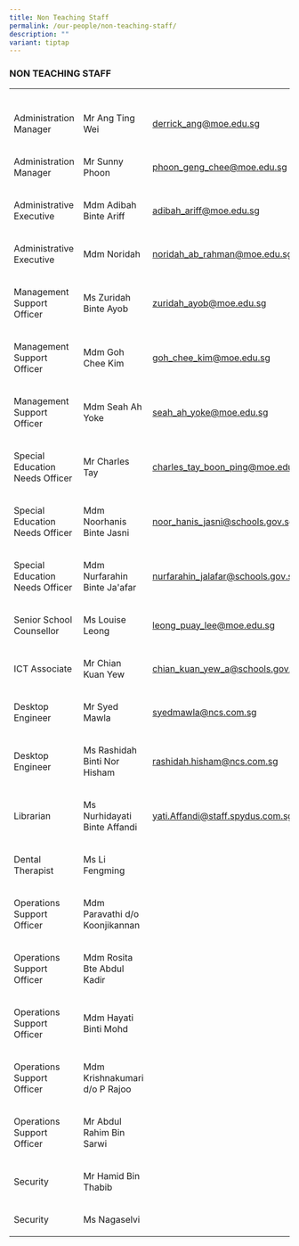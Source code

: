 ```yaml
---
title: Non Teaching Staff
permalink: /our-people/non-teaching-staff/
description: ""
variant: tiptap
---
```

<h3>NON TEACHING STAFF</h3>
<table>
<tbody>
<tr>
<th rowspan="1" colspan="1">
<p></p>
</th>
<th rowspan="1" colspan="1">
<p></p>
</th>
<th rowspan="1" colspan="1">
<p></p>
</th>
</tr>
<tr>
<td rowspan="1" colspan="1">
<p>Administration Manager</p>
</td>
<td rowspan="1" colspan="1">
<p>Mr Ang Ting Wei</p>
</td>
<td rowspan="1" colspan="1">
<p><a href="mailto:derrick_ang@moe.edu.sg" rel="noopener noreferrer nofollow" target="_blank">derrick_ang@moe.edu.sg</a>
</p>
</td>
</tr>
<tr>
<td rowspan="1" colspan="1">
<p>Administration Manager</p>
</td>
<td rowspan="1" colspan="1">
<p>Mr Sunny Phoon</p>
</td>
<td rowspan="1" colspan="1">
<p><a href="mailto:phoon_geng_chee@moe.edu.sg" rel="noopener noreferrer nofollow" target="_blank">phoon_geng_chee@moe.edu.sg</a>
</p>
</td>
</tr>
<tr>
<td rowspan="1" colspan="1">
<p>Administrative Executive</p>
</td>
<td rowspan="1" colspan="1">
<p>Mdm Adibah Binte Ariff</p>
</td>
<td rowspan="1" colspan="1">
<p><a href="mailto:adibah_ariff@moe.edu.sg" rel="noopener noreferrer nofollow" target="_blank">adibah_ariff@moe.edu.sg</a>
</p>
</td>
</tr>
<tr>
<td rowspan="1" colspan="1">
<p>Administrative Executive</p>
</td>
<td rowspan="1" colspan="1">
<p>Mdm Noridah</p>
</td>
<td rowspan="1" colspan="1">
<p><a href="mailto:noridah_ab_rahman@moe.edu.sg" rel="noopener noreferrer nofollow" target="_blank">noridah_ab_rahman@moe.edu.sg</a>
</p>
</td>
</tr>
<tr>
<td rowspan="1" colspan="1">
<p>Management Support Officer</p>
</td>
<td rowspan="1" colspan="1">
<p>Ms Zuridah Binte Ayob</p>
</td>
<td rowspan="1" colspan="1">
<p><a href="mailto:Zuridah_AYOB@moe.edu.sg" rel="noopener noreferrer nofollow" target="_blank">zuridah_ayob@moe.edu.sg</a>
</p>
</td>
</tr>
<tr>
<td rowspan="1" colspan="1">
<p>Management Support Officer</p>
</td>
<td rowspan="1" colspan="1">
<p>Mdm Goh Chee Kim</p>
</td>
<td rowspan="1" colspan="1">
<p><a href="mailto:Goh_Chee_Kim@moe.edu.sg" rel="noopener noreferrer nofollow" target="_blank">goh_chee_kim@moe.edu.sg</a>
</p>
</td>
</tr>
<tr>
<td rowspan="1" colspan="1">
<p>Management Support Officer</p>
</td>
<td rowspan="1" colspan="1">
<p>Mdm Seah Ah Yoke</p>
</td>
<td rowspan="1" colspan="1">
<p><a href="mailto:seah_ah_yoke@moe.edu.sg" rel="noopener noreferrer nofollow" target="_blank">seah_ah_yoke@moe.edu.sg</a>
</p>
</td>
</tr>
<tr>
<td rowspan="1" colspan="1">
<p>Special Education Needs Officer</p>
</td>
<td rowspan="1" colspan="1">
<p>Mr Charles Tay</p>
</td>
<td rowspan="1" colspan="1">
<p><a href="mailto:charles_tay_boon_ping@moe.edu.sg" rel="noopener noreferrer nofollow" target="_blank">charles_tay_boon_ping@moe.edu.sg</a>
</p>
</td>
</tr>
<tr>
<td rowspan="1" colspan="1">
<p>Special Education Needs Officer</p>
</td>
<td rowspan="1" colspan="1">
<p>Mdm Noorhanis Binte Jasni</p>
</td>
<td rowspan="1" colspan="1">
<p><a href="mailto:noor_hanis_jasni@schools.gov.sg" rel="noopener noreferrer nofollow" target="_blank">noor_hanis_jasni@schools.gov.sg</a>
</p>
</td>
</tr>
<tr>
<td rowspan="1" colspan="1">
<p>Special Education Needs Officer</p>
</td>
<td rowspan="1" colspan="1">
<p>Mdm Nurfarahin Binte Ja'afar</p>
</td>
<td rowspan="1" colspan="1">
<p><a href="mailto:nurfarahin_jalafar@schools.gov.sg" rel="noopener noreferrer nofollow" target="_blank">nurfarahin_jalafar@schools.gov.sg</a>
</p>
</td>
</tr>
<tr>
<td rowspan="1" colspan="1">
<p>Senior School Counsellor</p>
</td>
<td rowspan="1" colspan="1">
<p>Ms Louise Leong</p>
</td>
<td rowspan="1" colspan="1">
<p><a href="mailto:leong_puay_lee@moe.edu.sg" rel="noopener noreferrer nofollow" target="_blank">leong_puay_lee@moe.edu.sg</a>
</p>
</td>
</tr>
<tr>
<td rowspan="1" colspan="1">
<p>ICT Associate</p>
</td>
<td rowspan="1" colspan="1">
<p>Mr Chian Kuan Yew</p>
</td>
<td rowspan="1" colspan="1">
<p><a href="mailto:chian_kuan_yew_a@schools.gov.sg" rel="noopener noreferrer nofollow" target="_blank">chian_kuan_yew_a@schools.gov.sg</a>
</p>
</td>
</tr>
<tr>
<td rowspan="1" colspan="1">
<p>Desktop Engineer</p>
</td>
<td rowspan="1" colspan="1">
<p>Mr Syed Mawla</p>
</td>
<td rowspan="1" colspan="1">
<p><a href="mailto:syedmawla@ncs.com.sg" rel="noopener noreferrer nofollow" target="_blank">syedmawla@ncs.com.sg</a>
</p>
</td>
</tr>
<tr>
<td rowspan="1" colspan="1">
<p>Desktop Engineer</p>
</td>
<td rowspan="1" colspan="1">
<p>Ms Rashidah Binti Nor Hisham</p>
</td>
<td rowspan="1" colspan="1">
<p><a href="mailto:rashidah.hisham@ncs.com.sg" rel="noopener noreferrer nofollow" target="_blank">rashidah.hisham@ncs.com.sg</a>
</p>
</td>
</tr>
<tr>
<td rowspan="1" colspan="1">
<p>Librarian</p>
</td>
<td rowspan="1" colspan="1">
<p>Ms Nurhidayati Binte Affandi</p>
</td>
<td rowspan="1" colspan="1">
<p><a href="mailto:Yati.Affandi@staff.spydus.com.sg" rel="noopener noreferrer nofollow" target="_blank">yati.Affandi@staff.spydus.com.sg</a>
</p>
</td>
</tr>
<tr>
<td rowspan="1" colspan="1">
<p>Dental Therapist</p>
</td>
<td rowspan="1" colspan="1">
<p>Ms Li Fengming</p>
</td>
<td rowspan="1" colspan="1">
<p></p>
</td>
</tr>
<tr>
<td rowspan="1" colspan="1">
<p>Operations Support Officer</p>
</td>
<td rowspan="1" colspan="1">
<p>Mdm Paravathi d/o Koonjikannan</p>
</td>
<td rowspan="1" colspan="1">
<p></p>
</td>
</tr>
<tr>
<td rowspan="1" colspan="1">
<p>Operations Support Officer</p>
</td>
<td rowspan="1" colspan="1">
<p>Mdm Rosita Bte Abdul Kadir</p>
</td>
<td rowspan="1" colspan="1">
<p></p>
</td>
</tr>
<tr>
<td rowspan="1" colspan="1">
<p>Operations Support Officer</p>
</td>
<td rowspan="1" colspan="1">
<p>Mdm Hayati Binti Mohd</p>
</td>
<td rowspan="1" colspan="1">
<p></p>
</td>
</tr>
<tr>
<td rowspan="1" colspan="1">
<p>Operations Support Officer</p>
</td>
<td rowspan="1" colspan="1">
<p>Mdm Krishnakumari d/o P Rajoo</p>
</td>
<td rowspan="1" colspan="1">
<p></p>
</td>
</tr>
<tr>
<td rowspan="1" colspan="1">
<p>Operations Support Officer</p>
</td>
<td rowspan="1" colspan="1">
<p>Mr Abdul Rahim Bin Sarwi</p>
</td>
<td rowspan="1" colspan="1">
<p></p>
</td>
</tr>
<tr>
<td rowspan="1" colspan="1">
<p>Security</p>
</td>
<td rowspan="1" colspan="1">
<p>Mr Hamid Bin Thabib</p>
</td>
<td rowspan="1" colspan="1">
<p></p>
</td>
</tr>
<tr>
<td rowspan="1" colspan="1">
<p>Security</p>
</td>
<td rowspan="1" colspan="1">
<p>Ms Nagaselvi</p>
</td>
<td rowspan="1" colspan="1">
<p></p>
</td>
</tr>
</tbody>
</table>
<p></p>